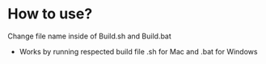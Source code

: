 # How to use?

Change file name inside of Build.sh and Build.bat

- Works by running respected build file .sh for Mac and .bat for Windows

